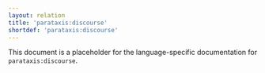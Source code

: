 ```yaml
---
layout: relation
title: 'parataxis:discourse'
shortdef: 'parataxis:discourse'
---
```


This document is a placeholder for the language-specific documentation
for `parataxis:discourse`.
